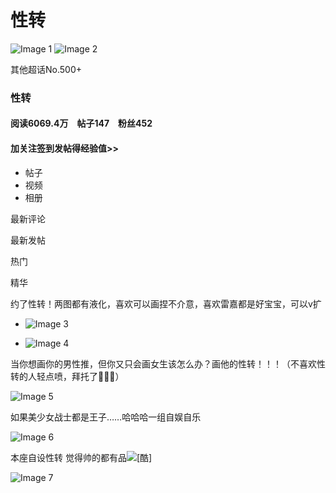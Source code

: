 # 性转

![Image 1](https://wx2.sinaimg.cn/thumb180/0083xopMly8gua7ctaq4mj60hn0hnmy402.jpg)
![Image 2](https://wx2.sinaimg.cn/thumb180/0083xopMly8gua7ctaq4mj60hn0hnmy402.jpg)

其他超话No.500+

### 性转
#### 阅读6069.4万　帖子147　粉丝452

#### 加关注签到发帖得经验值>>

- 帖子
- 视频
- 相册

最新评论

最新发帖

热门

精华

约了性转！两图都有液化，喜欢可以画捏不介意，喜欢雷嘉都是好宝宝，可以v扩

- ![Image 3](https://wx3.sinaimg.cn/orj360/008rpuzOly1hs6ivir6yej31xp2rmkjn.jpg)

- ![Image 4](https://wx2.sinaimg.cn/orj360/008rpuzOly1hs6ivjy1ttj30yi1a0azv.jpg)

当你想画你的男性推，但你又只会画女生该怎么办？画他的性转！！！（不喜欢性转的人轻点喷，拜托了🙏🙏🙏）

![Image 5](https://wx1.sinaimg.cn/orj360/008vXfUMgy1hrwpoljw26j320j2wxu0y.jpg)

如果美少女战士都是王子……哈哈哈一组自娱自乐

![Image 6](https://wx3.sinaimg.cn/orj360/006wHQMdgy1hemfybh1u7j30u01a37e5.jpg)

本座自设性转 觉得帅的都有品![[酷]](https://h5.sinaimg.cn/m/emoticon/icon/default/d_ku-774d16f5ce.png)

![Image 7](https://wx2.sinaimg.cn/orj360/007VjuQHly1hbxhvlk23qj30u00xe0wp.jpg)